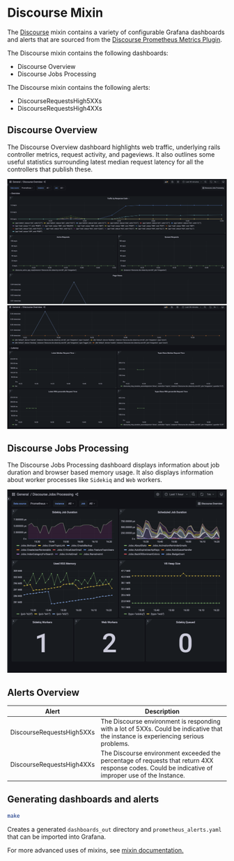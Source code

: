 # Discourse Mixin

The [Discourse](https://meta.discourse.org/) mixin contains a variety of configurable Grafana dashboards and alerts that are sourced from the [Discourse Prometheus Metrics Plugin](https://github.com/discourse/discourse-prometheus).

The Discourse mixin contains the following dashboards:

- Discourse Overview
- Discourse Jobs Processing

The Discourse mixin contains the following alerts:

- DiscourseRequestsHigh5XXs
- DiscourseRequestsHigh4XXs

## Discourse Overview

The Discourse Overview dashboard highlights web traffic, underlying rails controller metrics, request activity, and pageviews. It also outlines some useful statistics surrounding latest median request latency for all the controllers that publish these.

![First screenshot of the overview dashboard](images/discourse_overview.01.png)
![Second screenshot of the overview dashboard](images/discourse_overview.02.png)

## Discourse Jobs Processing

The Discourse Jobs Processing dashboard displays information about job duration and browser based memory usage. It also displays information about worker processes like `Sidekiq` and `Web` workers.

![Screenshot of the jobs processing dashboard](images/discourse_jobs.01.png)

## Alerts Overview

| Alert                     | Description                                                                                                                                        |
| ------------------------- | -------------------------------------------------------------------------------------------------------------------------------------------------- |
| DiscourseRequestsHigh5XXs | The Discourse environment is responding with a lot of 5XXs. Could be indicative that the instance is experiencing serious problems.                |
| DiscourseRequestsHigh4XXs | The Discourse environment exceeded the percentage of requests that return 4XX response codes. Could be indicative of improper use of the Instance. |

## Generating dashboards and alerts

```bash
make
```

Creates a generated `dashboards_out` directory and `prometheus_alerts.yaml` that can be imported into Grafana.

For more advanced uses of mixins, see [mixin documentation.](
https://github.com/monitoring-mixins/docs)
